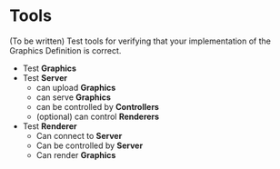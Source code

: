 # Tools

(To be written) Test tools for verifying that your implementation of the Graphics Definition is correct.

- Test **Graphics**
- Test **Server**
  - can upload **Graphics**
  - can serve **Graphics**
  - can be controlled by **Controllers**
  - (optional) can control **Renderers**
- Test **Renderer**
  - Can connect to **Server**
  - Can be controlled by **Server**
  - Can render **Graphics**
